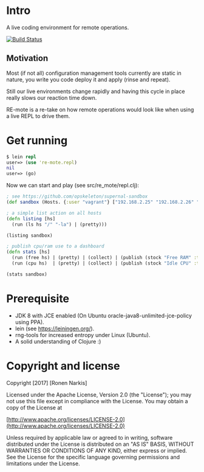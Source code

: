 # Intro

A live coding environment for remote operations.

[![Build Status](https://travis-ci.org/re-ops/re-mote.png)](https://travis-ci.org/re-ops/re-mote)

## Motivation

Most (if not all) configuration management tools currently are static in nature, you write you code deploy it and apply (rinse and repeat).

Still our live environments change rapidly and having this cycle in place really slows our reaction time down.

RE-mote is a re-take on how remote operations would look like when using a live REPL to drive them.

# Get running

```clojure
$ lein repl
user=> (use 're-mote.repl)
nil
user=> (go)

```

Now we can start and play (see src/re_mote/repl.clj):

```clojure
; see https://github.com/opskeleton/supernal-sandbox
(def sandbox (Hosts. {:user "vagrant"} ["192.168.2.25" "192.168.2.26" "192.168.2.27"]))

; a simple list action on all hosts
(defn listing [hs]
  (run (ls hs "/" "-la") | (pretty)))

(listing sandbox)

; publish cpu/ram use to a dashboard
(defn stats [hs]
  (run (free hs) | (pretty) | (collect) | (publish (stock "Free RAM" :timeseries :free)) | (publish (stock "Used RAM" :timeseries :used)))
  (run (cpu hs)  | (pretty) | (collect) | (publish (stock "Idle CPU" :timeseries :idle)) | (publish (stock "User CPU" :timeseries :usr))))

(stats sandbox)
```
# Prerequisite

* JDK 8 with JCE enabled (On Ubuntu oracle-java8-unlimited-jce-policy using PPA).
* lein (see https://leiningen.org/).
* rng-tools for increased entropy under Linux (Ubuntu).
* A solid understanding of Clojure :)

# Copyright and license

Copyright [2017] [Ronen Narkis]

Licensed under the Apache License, Version 2.0 (the "License");
you may not use this file except in compliance with the License.
You may obtain a copy of the License at

  [http://www.apache.org/licenses/LICENSE-2.0](http://www.apache.org/licenses/LICENSE-2.0)

Unless required by applicable law or agreed to in writing, software
distributed under the License is distributed on an "AS IS" BASIS,
WITHOUT WARRANTIES OR CONDITIONS OF ANY KIND, either express or implied.
See the License for the specific language governing permissions and
limitations under the License.
